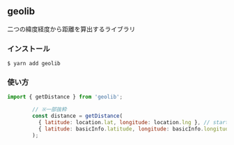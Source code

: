 ## geolib
二つの緯度経度から距離を算出するライブラリ

### インストール
`$ yarn add geolib`

### 使い方
```js
import { getDistance } from 'geolib';

        // ※一部抜粋
        const distance = getDistance(
          { latitude: location.lat, longitude: location.lng }, // start地点の緯度経度
          { latitude: basicInfo.latitude, longitude: basicInfo.longitude }, // end地点の緯度経度
        );
```